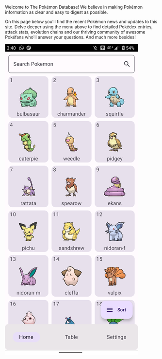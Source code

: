 Welcome to The Pokémon Database! We believe in making Pokémon information as clear and easy to
digest as possible.

On this page below you'll find the recent Pokémon news and updates to this site. Delve deeper using
the menu above to find detailed Pokédex entries, attack stats, evolution chains and our thriving
community of awesome Pokéfans who'll answer your questions. And much more besides!

![image info](pokeservices/assets/home.png)